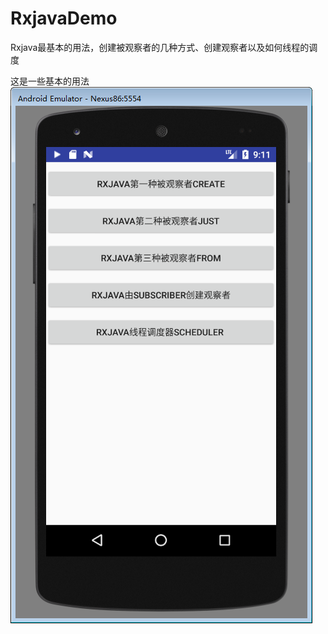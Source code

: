 # RxjavaDemo
Rxjava最基本的用法，创建被观察者的几种方式、创建观察者以及如何线程的调度

这是一些基本的用法
![image](https://github.com/wd18535470628/RxjavaDemo/blob/master/1.jpg)
